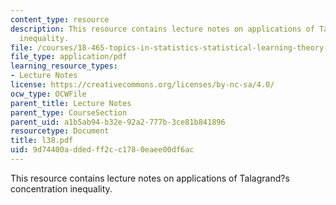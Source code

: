```yaml
---
content_type: resource
description: This resource contains lecture notes on applications of Talagrand?s concentration
  inequality.
file: /courses/18-465-topics-in-statistics-statistical-learning-theory-spring-2007/9d74400addedff2cc1780eaee00df6ac_l38.pdf
file_type: application/pdf
learning_resource_types:
- Lecture Notes
license: https://creativecommons.org/licenses/by-nc-sa/4.0/
ocw_type: OCWFile
parent_title: Lecture Notes
parent_type: CourseSection
parent_uid: a1b5ab94-b32e-92a2-777b-3ce81b841896
resourcetype: Document
title: l38.pdf
uid: 9d74400a-dded-ff2c-c178-0eaee00df6ac
---
```

This resource contains lecture notes on applications of Talagrand?s concentration inequality.